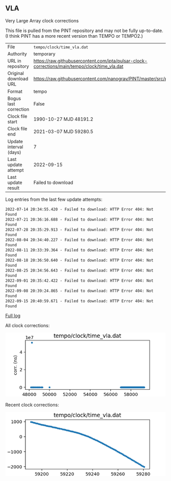 
## VLA

Very Large Array clock corrections

This file is pulled from the PINT repository and may not be fully up-to-date.
(I think PINT has a more recent version than TEMPO or TEMPO2.)

|     |     |
|:--- |:--- |
| File | `tempo/clock/time_vla.dat` |
| Authority | temporary |
| URL in repository | <https://raw.githubusercontent.com/ipta/pulsar-clock-corrections/main/tempo/clock/time_vla.dat> |
| Original download URL | <https://raw.githubusercontent.com/nanograv/PINT/master/src/pint/data/runtime/time_vla.dat> |
| Format | tempo |
| Bogus last correction | False |
| Clock file start | 1990-10-27 MJD 48191.2 |
| Clock file end | 2021-03-07 MJD 59280.5 |
| Update interval (days) | 7 |
| Last update attempt | 2022-09-15 |
| Last update result | Failed to download |

Log entries from the last few update attempts:
```
2022-07-14 20:34:55.420 - Failed to download: HTTP Error 404: Not Found
2022-07-21 20:36:16.688 - Failed to download: HTTP Error 404: Not Found
2022-07-28 20:35:29.913 - Failed to download: HTTP Error 404: Not Found
2022-08-04 20:34:40.227 - Failed to download: HTTP Error 404: Not Found
2022-08-11 20:33:39.364 - Failed to download: HTTP Error 404: Not Found
2022-08-18 20:36:50.640 - Failed to download: HTTP Error 404: Not Found
2022-08-25 20:34:56.643 - Failed to download: HTTP Error 404: Not Found
2022-09-01 20:35:42.422 - Failed to download: HTTP Error 404: Not Found
2022-09-08 20:39:24.865 - Failed to download: HTTP Error 404: Not Found
2022-09-15 20:40:59.671 - Failed to download: HTTP Error 404: Not Found
```
[Full log](https://raw.githubusercontent.com/ipta/pulsar-clock-corrections/main/log/tempo/clock/time_vla.dat.log)


All clock corrections:

![plot of all clock corrections](time_vla.dat.png "All corrections")

Recent clock corrections:

![plot of recent clock corrections](time_vla.dat.short.png "Recent corrections")

